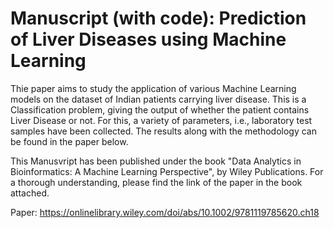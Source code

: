# Manuscript (with code): Prediction of Liver Diseases using Machine Learning

Thie paper aims to study the application of various Machine Learning models on the dataset of Indian patients carrying liver disease. This is a Classification problem, giving the output of whether the patient contains Liver Disease or not. For this, a variety of parameters, i.e., laboratory test samples have been collected. The results along with the methodology can be found in the paper below.

This Manusvript has been published under the book "Data Analytics in Bioinformatics: A Machine Learning Perspective", by Wiley Publications. For a thorough understanding, please find the link of the paper in the book attached.

Paper: https://onlinelibrary.wiley.com/doi/abs/10.1002/9781119785620.ch18
